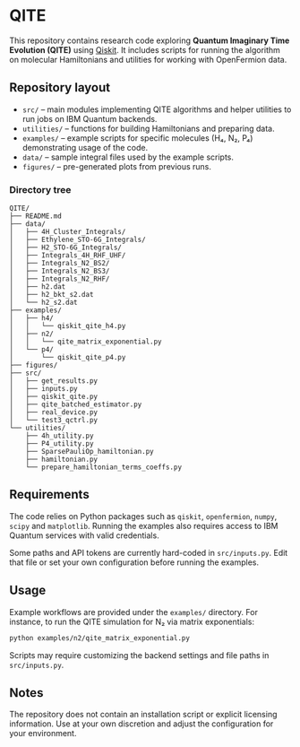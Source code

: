 # QITE

This repository contains research code exploring **Quantum Imaginary Time Evolution (QITE)** using [Qiskit](https://qiskit.org/). It includes scripts for running the algorithm on molecular Hamiltonians and utilities for working with OpenFermion data.

## Repository layout

- `src/` – main modules implementing QITE algorithms and helper utilities to run jobs on IBM Quantum backends.
- `utilities/` – functions for building Hamiltonians and preparing data.
- `examples/` – example scripts for specific molecules (H₄, N₂, P₄) demonstrating usage of the code.
- `data/` – sample integral files used by the example scripts.
- `figures/` – pre-generated plots from previous runs.

### Directory tree

```
QITE/
├── README.md
├── data/
│   ├── 4H_Cluster_Integrals/
│   ├── Ethylene_STO-6G_Integrals/
│   ├── H2_STO-6G_Integrals/
│   ├── Integrals_4H_RHF_UHF/
│   ├── Integrals_N2_BS2/
│   ├── Integrals_N2_BS3/
│   ├── Integrals_N2_RHF/
│   ├── h2.dat
│   ├── h2_bkt_s2.dat
│   └── h2_s2.dat
├── examples/
│   ├── h4/
│   │   └── qiskit_qite_h4.py
│   ├── n2/
│   │   └── qite_matrix_exponential.py
│   └── p4/
│       └── qiskit_qite_p4.py
├── figures/
├── src/
│   ├── get_results.py
│   ├── inputs.py
│   ├── qiskit_qite.py
│   ├── qite_batched_estimator.py
│   ├── real_device.py
│   └── test3_qctrl.py
└── utilities/
    ├── 4h_utility.py
    ├── P4_utility.py
    ├── SparsePauliOp_hamiltonian.py
    ├── hamiltonian.py
    └── prepare_hamiltonian_terms_coeffs.py
```

## Requirements

The code relies on Python packages such as `qiskit`, `openfermion`, `numpy`, `scipy` and `matplotlib`. Running the examples also requires access to IBM Quantum services with valid credentials.

Some paths and API tokens are currently hard-coded in `src/inputs.py`. Edit that file or set your own configuration before running the examples.

## Usage

Example workflows are provided under the `examples/` directory. For instance, to run the QITE simulation for N₂ via matrix exponentials:

```bash
python examples/n2/qite_matrix_exponential.py
```

Scripts may require customizing the backend settings and file paths in `src/inputs.py`.

## Notes

The repository does not contain an installation script or explicit licensing information. Use at your own discretion and adjust the configuration for your environment.
